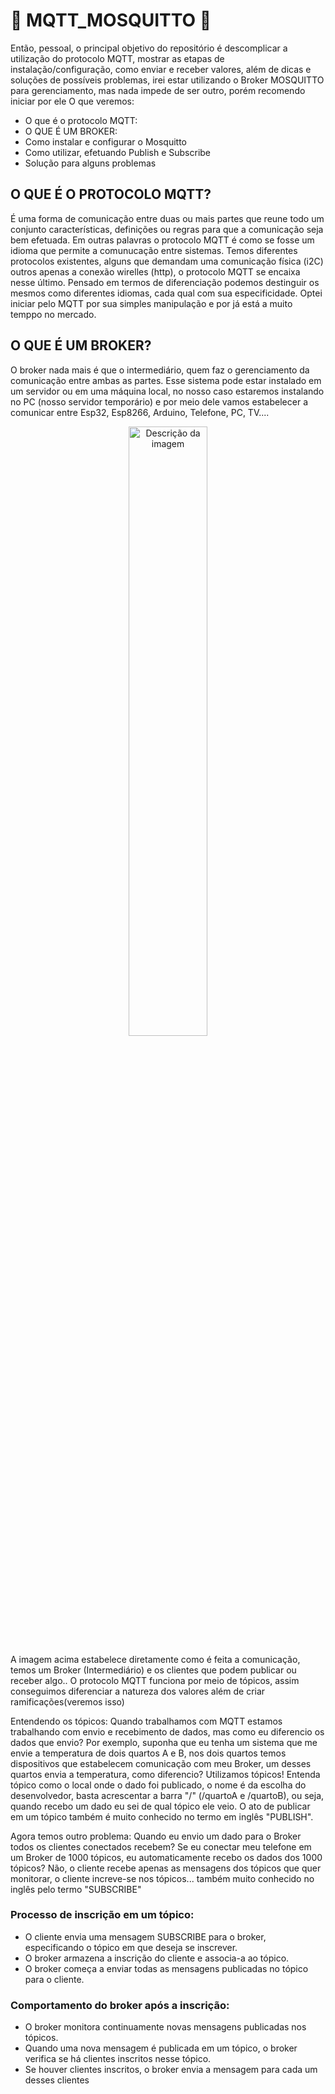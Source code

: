 # 🚧 MQTT_MOSQUITTO 🚧
Então, pessoal, o principal objetivo do repositório é descomplicar a utilização do protocolo MQTT, mostrar as etapas de instalação/configuração, como enviar e receber valores, 
além de dicas e soluções de possíveis problemas, irei estar utilizando o Broker MOSQUITTO para gerenciamento, mas nada impede de ser outro, porém recomendo iniciar por ele
O que veremos:
* O que é o protocolo MQTT:
* O QUE É UM BROKER:
* Como instalar e configurar o Mosquitto
* Como utilizar, efetuando Publish e Subscribe
* Solução para alguns problemas
## O QUE É O PROTOCOLO MQTT?
É uma forma de comunicação entre duas ou mais partes que reune todo um conjunto características, definições ou regras para que a comunicação seja bem efetuada. Em outras palavras o protocolo MQTT é como se fosse um idioma que permite a comunucação entre sistemas. Temos diferentes protocolos existentes, alguns que demandam uma comunicação física (i2C) outros apenas a conexão wirelles (http), o protocolo MQTT se encaixa nesse último. Pensado em termos de diferenciação podemos destinguir os mesmos como diferentes idiomas, cada qual com sua especificidade. Optei iniciar pelo MQTT por sua simples manipulação e por já está a muito temppo no mercado.


## O QUE É UM BROKER?

O broker nada mais é que  o intermediário, quem faz o gerenciamento da comunicação entre ambas as partes. Esse sistema pode estar instalado em um servidor ou em uma máquina local, no nosso caso estaremos instalando no PC (nosso servidor temporário) e por meio dele vamos estabelecer a comunicar entre Esp32, Esp8266, Arduino, Telefone, PC, TV....

<p align="center">
  <img src="https://github.com/well1ngt0nso/MQTT_MOSQUITTO/assets/58373332/ddd58aa1-eebd-4cf9-93bf-d6ba39e8df64" alt="Descrição da imagem" width="50%" />
</p>

A imagem acima estabelece diretamente como é feita a comunicação, temos um Broker (Intermediário) e os clientes que podem publicar ou receber algo..
O protocolo MQTT funciona por meio de tópicos, assim conseguimos diferenciar a natureza dos valores além de criar ramificações(veremos isso)

Entendendo os tópicos:
Quando trabalhamos com MQTT estamos trabalhando com envio e recebimento de dados, mas como eu diferencio os dados que envio? 
Por exemplo, suponha que eu tenha um sistema que me envie a temperatura de dois quartos A e B, nos dois quartos temos dispositivos que estabelecem comunicação com meu Broker, um desses quartos envia a temperatura, como diferencio? Utilizamos tópicos! Entenda tópico como o local onde o dado foi publicado, o nome é da escolha do desenvolvedor, basta acrescentar a barra "/" (/quartoA e /quartoB), ou seja, quando recebo um dado eu sei de qual tópico ele veio. O ato de publicar em um tópico também é muito conhecido no termo em inglês "PUBLISH".

Agora temos outro problema: Quando eu envio um dado para o Broker todos os clientes conectados recebem? Se eu conectar meu telefone em um Broker de 1000 tópicos, eu automaticamente recebo os dados dos 1000 tópicos? Não, o cliente recebe apenas as mensagens dos tópicos que quer monitorar, o cliente increve-se nos tópicos... também muito conhecido no inglês pelo termo "SUBSCRIBE"

### Processo de inscrição em um tópico:

* O cliente envia uma mensagem SUBSCRIBE para o broker, especificando o tópico em que deseja se inscrever.
* O broker armazena a inscrição do cliente e associa-a ao tópico.
* O broker começa a enviar todas as mensagens publicadas no tópico para o cliente.
### Comportamento do broker após a inscrição:

* O broker monitora continuamente novas mensagens publicadas nos tópicos.
* Quando uma nova mensagem é publicada em um tópico, o broker verifica se há clientes inscritos nesse tópico.
* Se houver clientes inscritos, o broker envia a mensagem para cada um desses clientes
